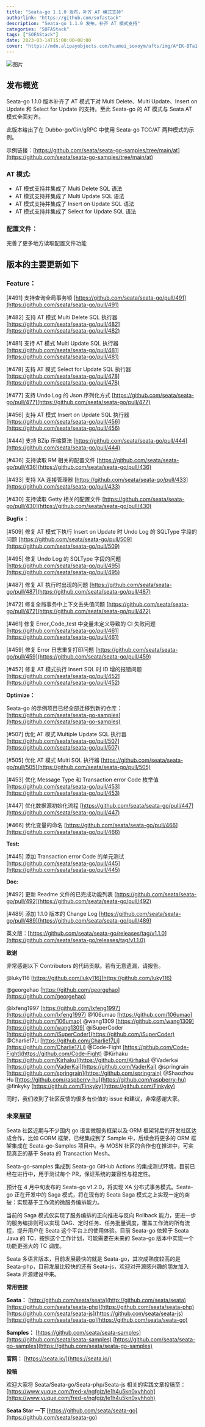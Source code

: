 ```yaml
---
title: "Seata-go 1.1.0 发布，补齐 AT 模式支持"
authorlink: "https://github.com/sofastack"
description: "Seata-go 1.1.0 发布，补齐 AT 模式支持"
categories: "SOFAStack"
tags: ["SOFAStack"]
date: 2023-03-14T15:00:00+08:00
cover: "https://mdn.alipayobjects.com/huamei_soxoym/afts/img/A*IK-BTa1-DLkAAAAAAAAAAAAADrGAAQ/original"
---
```


![图片](https://p3-juejin.byteimg.com/tos-cn-i-k3u1fbpfcp/bacfe54225f44945942e25aea5710af4~tplv-k3u1fbpfcp-zoom-1.image)

## 发布概览

Seata-go 1.1.0 版本补齐了 AT 模式下对 Multi Delete、Multi Update、Insert on Update 和 Select for Update 的支持。至此 Seata-go 的 AT 模式与 Seata  AT 模式全面对齐。

此版本给出了在 Dubbo-go/Gin/gRPC 中使用 Seata-go TCC/AT 两种模式的示例。

示例链接：[https://github.com/seata/seata-go-samples/tree/main/at](https://github.com/seata/seata-go-samples/tree/main/at)

### AT 模式:

- AT 模式支持并集成了 Multi Delete SQL 语法
- AT 模式支持并集成了 Multi Update SQL 语法
- AT 模式支持并集成了 Insert on Update SQL 语法
- AT 模式支持并集成了 Select for Update SQL 语法

### 配置文件：

完善了更多地方读取配置文件功能

## 版本的主要更新如下

### Feature：

[#491] 支持查询全局事务锁
[https://github.com/seata/seata-go/pull/491](https://github.com/seata/seata-go/pull/491)

[#482] 支持 AT 模式 Multi Delete SQL 执行器
[https://github.com/seata/seata-go/pull/482](https://github.com/seata/seata-go/pull/482)

[#481] 支持 AT 模式 Multi Update SQL 执行器
[https://github.com/seata/seata-go/pull/481](https://github.com/seata/seata-go/pull/481)

[#478] 支持 AT 模式 Select for Update SQL 执行器
[https://github.com/seata/seata-go/pull/478](https://github.com/seata/seata-go/pull/478)

[#477] 支持 Undo Log 的 Json 序列化方式
[https://github.com/seata/seata-go/pull/477](https://github.com/seata/seata-go/pull/477)

[#456] 支持 AT 模式 Insert on Update SQL 执行器
[https://github.com/seata/seata-go/pull/456](https://github.com/seata/seata-go/pull/456)

[#444] 支持 BZip 压缩算法
[https://github.com/seata/seata-go/pull/444](https://github.com/seata/seata-go/pull/444)

[#436] 支持读取 RM 相关的配置文件
[https://github.com/seata/seata-go/pull/436](https://github.com/seata/seata-go/pull/436)

[#433] 支持 XA 连接管理器
[https://github.com/seata/seata-go/pull/433](https://github.com/seata/seata-go/pull/433)

[#430] 支持读取 Getty 相关的配置文件
[https://github.com/seata/seata-go/pull/430](https://github.com/seata/seata-go/pull/430)

**Bugfix：**

[#509] 修复 AT 模式下执行 Insert on Update 时 Undo Log 的 SQLType 字段的问题
[https://github.com/seata/seata-go/pull/509](https://github.com/seata/seata-go/pull/509)

[#495] 修复 Undo Log 的 SQLType 字段的问题
[https://github.com/seata/seata-go/pull/495](https://github.com/seata/seata-go/pull/495)

[#487] 修复 AT 执行时出现的问题
[https://github.com/seata/seata-go/pull/487](https://github.com/seata/seata-go/pull/487)

[#472] 修复全局事务中上下文丢失值问题
[https://github.com/seata/seata-go/pull/472](https://github.com/seata/seata-go/pull/472)

[#461] 修复 Error_Code_test 中变量未定义导致的 CI 失败问题
[https://github.com/seata/seata-go/pull/461](https://github.com/seata/seata-go/pull/461)

[#459] 修复 Error 日志重复打印问题
[https://github.com/seata/seata-go/pull/459](https://github.com/seata/seata-go/pull/459)

[#452] 修复 AT 模式执行 Insert SQL 时 ID 增的报错问题
[https://github.com/seata/seata-go/pull/452](https://github.com/seata/seata-go/pull/452)

**Optimize：**

Seata-go 的示例项目已经全部迁移到新的仓库：[https://github.com/seata/seata-go-samples](https://github.com/seata/seata-go-samples)

[#507] 优化 AT 模式 Multiple Update SQL 执行器
[https://github.com/seata/seata-go/pull/507](https://github.com/seata/seata-go/pull/507)

[#505] 优化 AT 模式 Multi SQL 执行器
[https://github.com/seata/seata-go/pull/505](https://github.com/seata/seata-go/pull/505)

[#453] 优化 Message Type 和 Transaction error Code 枚举值
[https://github.com/seata/seata-go/pull/453](https://github.com/seata/seata-go/pull/453)

[#447] 优化数据源初始化流程
[https://github.com/seata/seata-go/pull/447](https://github.com/seata/seata-go/pull/447)

[#466] 优化变量的命名
[https://github.com/seata/seata-go/pull/466](https://github.com/seata/seata-go/pull/466)

**Test:**

[#445] 添加 Transaction error Code 的单元测试
[https://github.com/seata/seata-go/pull/445](https://github.com/seata/seata-go/pull/445)

**Doc:**

[#492] 更新 Readme 文件的已完成功能列表
[https://github.com/seata/seata-go/pull/492](https://github.com/seata/seata-go/pull/492)

[#489] 添加 1.1.0 版本的 Change Log
[https://github.com/seata/seata-go/pull/489](https://github.com/seata/seata-go/pull/489)

英文版：[https://github.com/seata/seata-go/releases/tag/v1.1.0](https://github.com/seata/seata-go/releases/tag/v1.1.0)

**致谢**

非常感谢以下 Contributors 的代码贡献。若有无意遗漏，请报告。

@luky116
[https://github.com/luky116](https://github.com/luky116)

@georgehao
[https://github.com/georgehao](https://github.com/georgehao)

@lxfeng1997
[https://github.com/lxfeng1997](https://github.com/lxfeng1997)
@106umao
[https://github.com/106umao](https://github.com/106umao)
@wang1309
[https://github.com/wang1309](https://github.com/wang1309)
@iSuperCoder
[https://github.com/iSuperCoder](https://github.com/iSuperCoder)
@Charlie17Li
[https://github.com/Charlie17Li](https://github.com/Charlie17Li)
@Code-Fight
[https://github.com/Code-Fight](https://github.com/Code-Fight)
@Kirhaku
[https://github.com/Kirhaku](https://github.com/Kirhaku)
@Vaderkai
[https://github.com/VaderKai](https://github.com/VaderKai)
@springrain
[https://github.com/springrain](https://github.com/springrain)
@Shaozhou Hu
[https://github.com/raspberry-hu](https://github.com/raspberry-hu)
@finkyky
[https://github.com/Finkyky](https://github.com/Finkyky)

同时，我们收到了社区反馈的很多有价值的 issue 和建议，非常感谢大家。

### 未来展望

Seata 社区近期与不少国内 go 语言微服务框架以及 ORM 框架背后的开发社区达成合作，比如 GORM 框架，已经集成到了 Sample 中，后续会将更多的 ORM 框架集成在 Seata-go-Samples 项目中。与 MOSN 社区的合作也在推进中，可实现真正的基于 Seata 的 Transaction Mesh。

Seata-go-samples 集成到 Seata-go GitHub Actions 的集成测试环境，目前已经在进行中，用于测试每个 PR，保证系统的兼容性与稳定性。

预计在 4 月中旬发布的 Seata-go v1.2.0，将实现 XA 分布式事务模式。Seata-go 正在开发中的 Saga 模式，将在现有的 Seata Saga 模式之上实现一定的突破：实现基于工作流的微服务编排能力。

当前的 Saga 模式仅实现了服务编排的正向推进与反向 Rollback 能力，更进一步的服务编排则可以实现 DAG、定时任务、任务批量调度，覆盖工作流的所有流程，提升用户在 Seata 这个平台上的使用体验。目前 Seata-go 依赖于 Seata Java 的 TC，按照这个工作计划，可能需要在未来的 Seata-go 版本中实现一个功能更强大的 TC 调度。

Seata 多语言版本，目前发展最快的就是 Seata-go，其次成熟度较高的是 Seata-php，目前发展比较快的还有 Seata-js，欢迎对开源感兴趣的朋友加入 Seata 开源建设中来。

**常用链接**

**Seata：**
[http://github.com/seata/seata](http://github.com/seata/seata)
[https://github.com/seata/seata-php](https://github.com/seata/seata-php)
[https://github.com/seata/seata-js](https://github.com/seata/seata-js)
[https://github.com/seata/seata-go](https://github.com/seata/seata-go)

**Samples：**
[https://github.com/seata/seata-samples](https://github.com/seata/seata-samples)
[https://github.com/seata/seata-go-samples](https://github.com/seata/seata-go-samples)

**官网：**
[https://seata.io/](https://seata.io/)

**投稿**

欢迎大家将 Seata/Seata-go/Seata-php/Seata-js 相关的实践文章投稿至：[https://www.yuque.com/fred-x/ngfgiz/le1h4u5kn0xyhhoh](https://www.yuque.com/fred-x/ngfgiz/le1h4u5kn0xyhhoh)

**Seata Star 一下**
[https://github.com/seata/seata-go](https://github.com/seata/seata-go)
